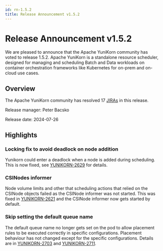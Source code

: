 ```yaml
---
id: rn-1.5.2
title: Release Announcement v1.5.2
---
```


<!--
Licensed to the Apache Software Foundation (ASF) under one
or more contributor license agreements.  See the NOTICE file
distributed with this work for additional information
regarding copyright ownership.  The ASF licenses this file
to you under the Apache License, Version 2.0 (the
"License"); you may not use this file except in compliance
with the License.  You may obtain a copy of the License at

  http://www.apache.org/licenses/LICENSE-2.0

Unless required by applicable law or agreed to in writing,
software distributed under the License is distributed on an
"AS IS" BASIS, WITHOUT WARRANTIES OR CONDITIONS OF ANY
KIND, either express or implied.  See the License for the
specific language governing permissions and limitations
under the License.
-->

# Release Announcement v1.5.2
We are pleased to announce that the Apache YuniKorn community has voted to release 1.5.2. 
Apache YuniKorn is a standalone resource scheduler, designed for managing and scheduling Batch and Data workloads on container
orchestration frameworks like Kubernetes for on-prem and on-cloud use cases.

## Overview
The Apache YuniKorn community has resolved 17 [JIRAs](https://issues.apache.org/jira/issues/?filter=12353487) in this release.

Release manager: Peter Bacsko

Release date: 2024-07-26

## Highlights
### Locking fix to avoid deadlock on node addition
Yunikorn could enter a deadlock when a node is added during scheduling. This is now fixed, see [YUNIKORN-2629](https://issues.apache.org/jira/browse/YUNIKORN-2629) for details.

### CSINodes informer
Node volume limits and other that scheduling actions that relied on the CSINode objects failed as the CSINode informer was not started. This was fixed in [YUNIKORN-2621](https://issues.apache.org/jira/browse/YUNIKORN-2621) and the CSINode informer now gets started by default.

### Skip setting the default queue name
The default queue name no longer gets set on the pod to allow placement rules to be executed correctly in specific configurations. Placement behaviour has not changed except for the specific configurations. Details are in [YUNIKORN-2703](https://issues.apache.org/jira/browse/YUNIKORN-2703) and [YUNIKORN-2711](https://issues.apache.org/jira/browse/YUNIKORN-2711). 
